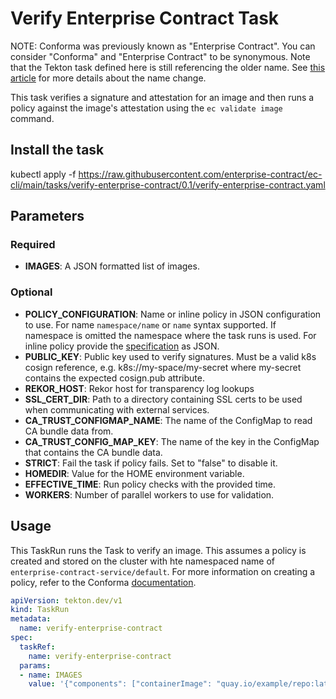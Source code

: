 # Verify Enterprise Contract Task

NOTE: Conforma was previously known as "Enterprise Contract". You can consider
"Conforma" and "Enterprise Contract" to be synonymous. Note that the Tekton task defined here is still
referencing the older name. See [this article](https://conforma.dev/posts/whats-in-a-name/) for more details
about the name change.

This task verifies a signature and attestation for an image and then runs a policy against the image's attestation using the ```ec validate image``` command.

## Install the task
kubectl apply -f https://raw.githubusercontent.com/enterprise-contract/ec-cli/main/tasks/verify-enterprise-contract/0.1/verify-enterprise-contract.yaml

## Parameters
### Required
* **IMAGES**: A JSON formatted list of images.
### Optional
* **POLICY_CONFIGURATION**: Name or inline policy in JSON configuration to use. For name `namespace/name` or `name` syntax supported. If
        namespace is omitted the namespace where the task runs is used. For inline policy provide the [specification](https://conforma.dev/docs/ecc/reference.html#k8s-api-github-com-enterprise-contract-enterprise-contract-controller-api-v1alpha1-enterprisecontractpolicyspec) as JSON.
* **PUBLIC_KEY**: Public key used to verify signatures. Must be a valid k8s cosign
        reference, e.g. k8s://my-space/my-secret where my-secret contains
        the expected cosign.pub attribute.
* **REKOR_HOST**: Rekor host for transparency log lookups
* **SSL_CERT_DIR**: Path to a directory containing SSL certs to be used when communicating
        with external services.
* **CA_TRUST_CONFIGMAP_NAME**: The name of the ConfigMap to read CA bundle data from.
* **CA_TRUST_CONFIG_MAP_KEY**: The name of the key in the ConfigMap that contains the CA bundle data.
* **STRICT**: Fail the task if policy fails. Set to "false" to disable it.
* **HOMEDIR**: Value for the HOME environment variable.
* **EFFECTIVE_TIME**: Run policy checks with the provided time.
* **WORKERS**: Number of parallel workers to use for validation.


## Usage

This TaskRun runs the Task to verify an image. This assumes a policy is created and stored on the cluster with hte namespaced name of `enterprise-contract-service/default`. For more information on creating a policy, refer to the Conforma [documentation](https://conforma.dev/docs/ecc/index.html).

```yaml
apiVersion: tekton.dev/v1
kind: TaskRun
metadata:
  name: verify-enterprise-contract
spec:
  taskRef:
    name: verify-enterprise-contract
  params:
  - name: IMAGES
    value: '{"components": ["containerImage": "quay.io/example/repo:latest"]}'
```
